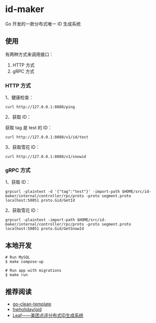 # id-maker
Go 开发的一款分布式唯一 ID 生成系统

## 使用

有两种方式来调用接口：

1. HTTP 方式
2. gRPC 方式

### HTTP 方式

1、健康检查：

```
curl http://127.0.0.1:8080/ping
```

2、获取 ID：

获取 tag 是 test 的 ID：

```
curl http://127.0.0.1:8080/v1/id/test
```

3、获取雪花 ID：

```
curl http://127.0.0.1:8080/v1/snowid
```

### gRPC 方式

1、获取 ID：

```
grpcurl -plaintext -d '{"tag":"test"}' -import-path $HOME/src/id-maker/internal/controller/rpc/proto -proto segment.proto localhost:50051 proto.Gid/GetId
```

2、获取雪花 ID：

```
grpcurl -plaintext -import-path $HOME/src/id-maker/internal/controller/rpc/proto -proto segment.proto localhost:50051 proto.Gid/GetSnowId
```

## 本地开发

```
# Run MySQL
$ make compose-up

# Run app with migrations
$ make run
```

## 推荐阅读

- [go-clean-template](https://github.com/evrone/go-clean-template)
- [hwholiday/gid](https://github.com/hwholiday/gid)
- [Leaf——美团点评分布式ID生成系统](https://tech.meituan.com/2017/04/21/mt-leaf.html)